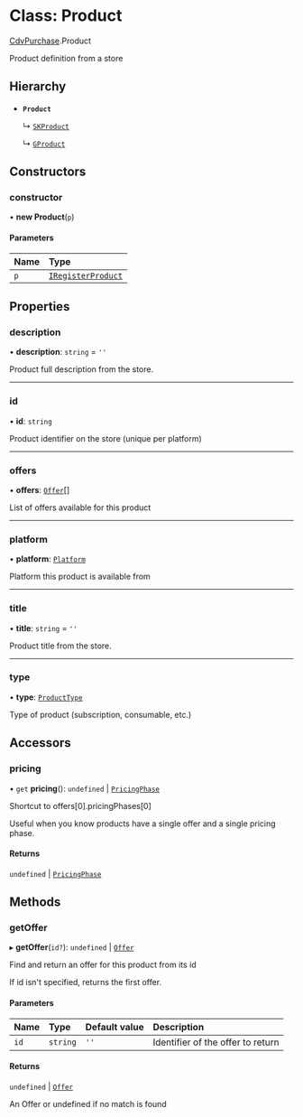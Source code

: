 # Class: Product

[CdvPurchase](../modules/CdvPurchase.md).Product

Product definition from a store

## Hierarchy

- **`Product`**

  ↳ [`SKProduct`](CdvPurchase.AppleAppStore.SKProduct.md)

  ↳ [`GProduct`](CdvPurchase.GooglePlay.GProduct.md)

## Constructors

### constructor

• **new Product**(`p`)

#### Parameters

| Name | Type |
| :------ | :------ |
| `p` | [`IRegisterProduct`](../interfaces/CdvPurchase.IRegisterProduct.md) |

## Properties

### description

• **description**: `string` = `''`

Product full description from the store.

___

### id

• **id**: `string`

Product identifier on the store (unique per platform)

___

### offers

• **offers**: [`Offer`](CdvPurchase.Offer.md)[]

List of offers available for this product

___

### platform

• **platform**: [`Platform`](../enums/CdvPurchase.Platform.md)

Platform this product is available from

___

### title

• **title**: `string` = `''`

Product title from the store.

___

### type

• **type**: [`ProductType`](../enums/CdvPurchase.ProductType.md)

Type of product (subscription, consumable, etc.)

## Accessors

### pricing

• `get` **pricing**(): `undefined` \| [`PricingPhase`](../interfaces/CdvPurchase.PricingPhase.md)

Shortcut to offers[0].pricingPhases[0]

Useful when you know products have a single offer and a single pricing phase.

#### Returns

`undefined` \| [`PricingPhase`](../interfaces/CdvPurchase.PricingPhase.md)

## Methods

### getOffer

▸ **getOffer**(`id?`): `undefined` \| [`Offer`](CdvPurchase.Offer.md)

Find and return an offer for this product from its id

If id isn't specified, returns the first offer.

#### Parameters

| Name | Type | Default value | Description |
| :------ | :------ | :------ | :------ |
| `id` | `string` | `''` | Identifier of the offer to return |

#### Returns

`undefined` \| [`Offer`](CdvPurchase.Offer.md)

An Offer or undefined if no match is found
